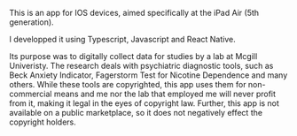 This is an app for IOS devices, aimed specifically at the iPad Air (5th generation). 

I developped it using Typescript, Javascript and React Native. 

Its purpose was to digitally collect data for studies by a lab at Mcgill Univeristy. The research deals with psychiatric diagnostic tools, such as Beck Anxiety Indicator, Fagerstorm Test for Nicotine Dependence and many others. While these tools are copyrighted, this app uses them for non-commercial means and me nor the lab that employed me will never profit from it, making it legal in the eyes of copyright law. Further, this app is not available on a public marketplace, so it does not negatively effect the copyright holders.





